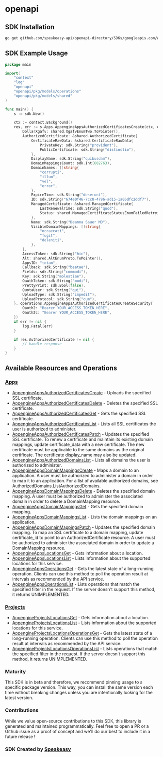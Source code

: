# openapi

<!-- Start SDK Installation -->
## SDK Installation

```bash
go get github.com/speakeasy-api/openapi-directory/SDKs/googleapis.com/appengine/v1alpha/go
```
<!-- End SDK Installation -->

## SDK Example Usage
<!-- Start SDK Example Usage -->
```go
package main

import(
	"context"
	"log"
	"openapi"
	"openapi/pkg/models/operations"
	"openapi/pkg/models/shared"
)

func main() {
    s := sdk.New()

    ctx := context.Background()
    res, err := s.Apps.AppengineAppsAuthorizedCertificatesCreate(ctx, operations.AppengineAppsAuthorizedCertificatesCreateRequest{
        DollarXgafv: shared.XgafvEnumTwo.ToPointer(),
        AuthorizedCertificate: &shared.AuthorizedCertificate{
            CertificateRawData: &shared.CertificateRawData{
                PrivateKey: sdk.String("provident"),
                PublicCertificate: sdk.String("distinctio"),
            },
            DisplayName: sdk.String("quibusdam"),
            DomainMappingsCount: sdk.Int(602763),
            DomainNames: []string{
                "corrupti",
                "illum",
                "vel",
                "error",
            },
            ExpireTime: sdk.String("deserunt"),
            ID: sdk.String("674e0f46-7cc8-4796-ad15-1a05dfc2ddf7"),
            ManagedCertificate: &shared.ManagedCertificate{
                LastRenewalTime: sdk.String("quod"),
                Status: shared.ManagedCertificateStatusEnumFailedRetryingCaaForbidden.ToPointer(),
            },
            Name: sdk.String("Deanna Sauer MD"),
            VisibleDomainMappings: []string{
                "occaecati",
                "fugit",
                "deleniti",
            },
        },
        AccessToken: sdk.String("hic"),
        Alt: shared.AltEnumProto.ToPointer(),
        AppsID: "totam",
        Callback: sdk.String("beatae"),
        Fields: sdk.String("commodi"),
        Key: sdk.String("molestiae"),
        OauthToken: sdk.String("modi"),
        PrettyPrint: sdk.Bool(false),
        QuotaUser: sdk.String("qui"),
        UploadType: sdk.String("impedit"),
        UploadProtocol: sdk.String("cum"),
    }, operations.AppengineAppsAuthorizedCertificatesCreateSecurity{
        Oauth2: "Bearer YOUR_ACCESS_TOKEN_HERE",
        Oauth2c: "Bearer YOUR_ACCESS_TOKEN_HERE",
    })
    if err != nil {
        log.Fatal(err)
    }

    if res.AuthorizedCertificate != nil {
        // handle response
    }
}
```
<!-- End SDK Example Usage -->

<!-- Start SDK Available Operations -->
## Available Resources and Operations


### [Apps](docs/apps/README.md)

* [AppengineAppsAuthorizedCertificatesCreate](docs/apps/README.md#appengineappsauthorizedcertificatescreate) - Uploads the specified SSL certificate.
* [AppengineAppsAuthorizedCertificatesDelete](docs/apps/README.md#appengineappsauthorizedcertificatesdelete) - Deletes the specified SSL certificate.
* [AppengineAppsAuthorizedCertificatesGet](docs/apps/README.md#appengineappsauthorizedcertificatesget) - Gets the specified SSL certificate.
* [AppengineAppsAuthorizedCertificatesList](docs/apps/README.md#appengineappsauthorizedcertificateslist) - Lists all SSL certificates the user is authorized to administer.
* [AppengineAppsAuthorizedCertificatesPatch](docs/apps/README.md#appengineappsauthorizedcertificatespatch) - Updates the specified SSL certificate. To renew a certificate and maintain its existing domain mappings, update certificate_data with a new certificate. The new certificate must be applicable to the same domains as the original certificate. The certificate display_name may also be updated.
* [AppengineAppsAuthorizedDomainsList](docs/apps/README.md#appengineappsauthorizeddomainslist) - Lists all domains the user is authorized to administer.
* [AppengineAppsDomainMappingsCreate](docs/apps/README.md#appengineappsdomainmappingscreate) - Maps a domain to an application. A user must be authorized to administer a domain in order to map it to an application. For a list of available authorized domains, see AuthorizedDomains.ListAuthorizedDomains.
* [AppengineAppsDomainMappingsDelete](docs/apps/README.md#appengineappsdomainmappingsdelete) - Deletes the specified domain mapping. A user must be authorized to administer the associated domain in order to delete a DomainMapping resource.
* [AppengineAppsDomainMappingsGet](docs/apps/README.md#appengineappsdomainmappingsget) - Gets the specified domain mapping.
* [AppengineAppsDomainMappingsList](docs/apps/README.md#appengineappsdomainmappingslist) - Lists the domain mappings on an application.
* [AppengineAppsDomainMappingsPatch](docs/apps/README.md#appengineappsdomainmappingspatch) - Updates the specified domain mapping. To map an SSL certificate to a domain mapping, update certificate_id to point to an AuthorizedCertificate resource. A user must be authorized to administer the associated domain in order to update a DomainMapping resource.
* [AppengineAppsLocationsGet](docs/apps/README.md#appengineappslocationsget) - Gets information about a location.
* [AppengineAppsLocationsList](docs/apps/README.md#appengineappslocationslist) - Lists information about the supported locations for this service.
* [AppengineAppsOperationsGet](docs/apps/README.md#appengineappsoperationsget) - Gets the latest state of a long-running operation. Clients can use this method to poll the operation result at intervals as recommended by the API service.
* [AppengineAppsOperationsList](docs/apps/README.md#appengineappsoperationslist) - Lists operations that match the specified filter in the request. If the server doesn't support this method, it returns UNIMPLEMENTED.

### [Projects](docs/projects/README.md)

* [AppengineProjectsLocationsGet](docs/projects/README.md#appengineprojectslocationsget) - Gets information about a location.
* [AppengineProjectsLocationsList](docs/projects/README.md#appengineprojectslocationslist) - Lists information about the supported locations for this service.
* [AppengineProjectsLocationsOperationsGet](docs/projects/README.md#appengineprojectslocationsoperationsget) - Gets the latest state of a long-running operation. Clients can use this method to poll the operation result at intervals as recommended by the API service.
* [AppengineProjectsLocationsOperationsList](docs/projects/README.md#appengineprojectslocationsoperationslist) - Lists operations that match the specified filter in the request. If the server doesn't support this method, it returns UNIMPLEMENTED.
<!-- End SDK Available Operations -->

### Maturity

This SDK is in beta and therefore, we recommend pinning usage to a specific package version.
This way, you can install the same version each time without breaking changes unless you are intentionally
looking for the latest version.

### Contributions

While we value open-source contributions to this SDK, this library is generated and maintained programmatically.
Feel free to open a PR or a Github issue as a proof of concept and we'll do our best to include it in a future release !

### SDK Created by [Speakeasy](https://docs.speakeasyapi.dev/docs/using-speakeasy/client-sdks)
